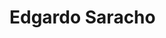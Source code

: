 # Edgardo Saracho

<!DOCTYPE html>
<html lang="en">
<head>
    <meta charset="UTF-8">
    <title>Divs Flotantes</title>
    <style>
        /* Contenedor principal */
        .container {
            display: flex;
            justify-content: space-between;
            width: 100%;
            padding: 20px;
        }

        /* Estilos del div izquierdo */
        .left-div {
            flex: 1;
            padding-right: 20px;
        }

        /* Estilo para el botón dentro del div izquierdo */
        .left-div button {
            width: 126px;
            height: 42px;
            background: #59C999;
            border-radius: 26px;
            opacity: 1;
            border: none;
            color: white;
            font-size: 16px;
            cursor: pointer;
            transition: background-color 0.3s ease;
        }

        /* Cambio de color al pasar el ratón por el botón */
        .left-div button:hover {
            background-color: #282826;
        }

        /* Estilos del div derecho */
        .right-div {
            flex: 1;
            display: flex;
            justify-content: center;
            align-items: center;
        }

        /* Estilo para la imagen dentro del div derecho */
        .right-div img {
            max-width: 100%;
            max-height: 100%;
        }
    </style>
</head>
<body>
    <div class="container">
        <!-- Div izquierdo con texto y botón -->
        <div class="left-div">
            <p>Licenciado en Diseño Industrial - Producto de la Escuela Universitaria Centro de Diseño (EUCD). Técnico Terciario en Diseño Gráfico egresado de la Escuela Comunicación Social.</p>

            <p>Actualmente me desempeño como docente G°1 en las asignaturas Identidad visual (EUCD), Taller de diseño transversal (LDCV) y en Género y comunicación visual (LDCV), dentro de la FADU. También cuento con una marca propia de diseño de interfaces para relojes digitales.</p>

            <p>He trabajado como diseñador en varias empresas, por lo que tengo experiencia en desarrollo de identidades corporativas, papelería, piezas publicitarias, banners, diseño editorial, ilustración, presentación de productos, desarrollo web y mobile, UI & UX.</p>

            <p>Me gusta el diseño en general, investigar y aprender cosas nuevas. Soy autodidacta y busco seguir creciendo como profesional.</p>

            <button onclick="window.location.href='https://www.behance.net/edg_uy'" target="_blank">Portfolio</button>
        </div>

        <!-- Div derecho con imagen -->
        <div class="right-div">
            <img src="images/perfil.png" alt="Imagen"></img>
        </div>
    </div>
</body>
</html>


